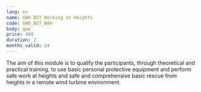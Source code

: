 ```yaml
---
lang: en
name: GWO BST Working at Heights
code: GWO_BST_WAH
body: gwo
price: 480
duration: 2
months_valid: 24
---
```


The aim of this module is to qualify the participants, through theoretical and practical training, to use basic personal protective equipment and perform safe work at heights and safe and comprehensive basic rescue from heights in a remote wind turbine environment.